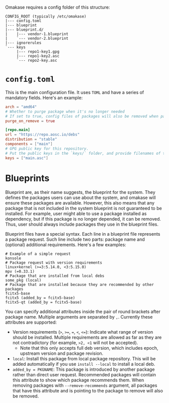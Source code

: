 Omakase requires a config folder of this structure:

```
CONFIG_ROOT (typically /etc/omakase)
|--- config.toml
|--- blueprint
|--- blueprint.d/
|    |--- vendor-1.blueprint
|    `--- vendor-2.blueprint
|--- ignorerules
`--- keys
     |--- repo1-key1.gpg
     |--- repo1-key2.asc
     `--- repo2-key.asc
```

# `config.toml`
This is the main configuration file. It uses `TOML` and have a series of mandatory fields. Here's an example:

```toml
arch = "amd64"
# Whether to purge package when it's no longer needed
# If set to true, config files of packages will also be removed when packages are removed
purge_on_remove = true

[repo.main]
url = "https://repo.aosc.io/debs"
distribution = "stable"
components = ["main"]
# GPG public key for this repository.
# Put the public keys in the `keys/` folder, and provide filenames of the key files here
keys = ["main.asc"]
```

# Blueprints
Blueprint are, as their name suggests, the blueprint for the system. They defines the packages users can use about the system, and omakase will ensure these packages are available. However, this also means that any package that is not included in the system blueprint is not guaranteed to be installed. For example, user might able to use a package installed as dependency, but if this package is no longer depended, it can be removed. Thus, user should always include packages they use in the blueprint files.

Blueprint files have a special syntax. Each line in a blueprint file represents a package request. Such line include two parts: package name and (optional) additional requirements. Here's a few examples:

```
# Example of a simple request
konsole
# Package request with version requirements
linux+kernel (>=3:5.14.0, <3:5.15.0)
mpv (=0.33.1)
# Package that are installed from local debs
some_pkg (local)
# Package that are installed because they are recommended by other packages
fcitx5-base
fcitx5 (added_by = fcitx5-base)
fcitx5-qt (added_by = fcitx5-base)
```

You can specify additional attributes inside the pair of round brackets after package name. Multiple arguments are separated by `,`. Currently these attributes are supported:
+ Version requirements (`>`, `>=`, `=`, `<`, `<=`): Indicate what range of version should be installed. Multiple requirements are allowed as far as they are not contradictory (for example, `>2, <1` will not be accepted).
  - Note that this only accepts full deb version, which includes epoch, upstream version and package revision.
+ `local`: Install this package from local package repository. This will be added automatically if you use `install --local` to install a local deb.
+ `added_by = PKGNAME`: This package is introduced by another package rather than direct user request. Recommended packages will contain this attribute to show which package recommends them. When removing packages with `--remove-recommends` argument, all packages that have this attribute and is pointing to the package to remove will also be removed.
